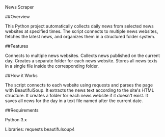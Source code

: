 News Scraper

##Overview

This Python project automatically collects daily news from selected news websites at specified times. The script connects to multiple news websites, fetches the latest news, and organizes them in a structured folder system.

##Features

Connects to multiple news websites.
Collects news published on the current day.
Creates a separate folder for each news website.
Stores all news texts in a single file inside the corresponding folder.

##How it Works

The script connects to each website using requests and parses the page with BeautifulSoup.
It extracts the news text according to the site's HTML structure.
It creates a folder for each news website if it doesn't exist.
It saves all news for the day in a text file named after the current date.

##Requirements

Python 3.x

Libraries:
requests
beautifulsoup4